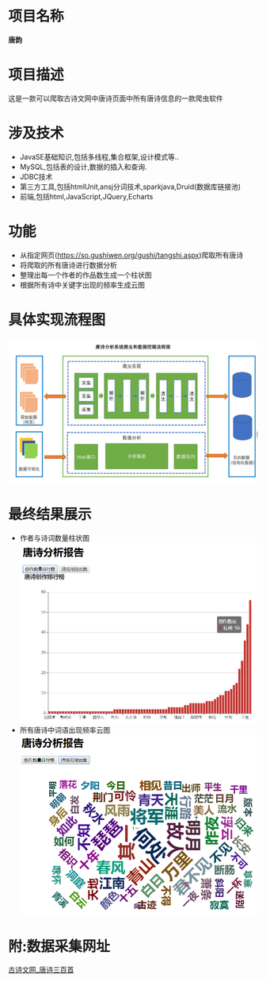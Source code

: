 # 项目名称
**唐韵**
# 项目描述
这是一款可以爬取古诗文网中唐诗页面中所有唐诗信息的一款爬虫软件
# 涉及技术
+ JavaSE基础知识,包括多线程,集合框架,设计模式等..
+ MySQL,包括表的设计,数据的插入和查询.
+ JDBC技术
+ 第三方工具,包括htmlUnit,ansj分词技术,sparkjava,Druid(数据库链接池)
+ 前端,包括html,JavaScript,JQuery,Echarts  
# 功能
+ 从指定网页(https://so.gushiwen.org/gushi/tangshi.aspx)爬取所有唐诗
+ 将爬取的所有唐诗进行数据分析
+ 整理出每一个作者的作品数生成一个柱状图
+ 根据所有诗中关键字出现的频率生成云图
# 具体实现流程图
![](img/001.png)
# 最终结果展示  
+ 作者与诗词数量柱状图 
![](img/002.png)
+ 所有唐诗中词语出现频率云图
![](img/003.png)  
# 附:数据采集网址
[古诗文网_唐诗三百首](https://so.gushiwen.org/gushi/tangshi.aspx)

